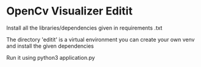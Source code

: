 # OpenCv Visualizer Editit
 Install all the libraries/dependencies given in requirements .txt
 
 The directory 'editit' is a virtual environment you can create your own venv and install the given dependencies
 
 Run it using python3 application.py
